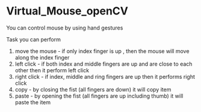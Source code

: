 # Virtual_Mouse_openCV
You can control mouse by using hand gestures

Task you can perform 
1. move the mouse  - if only index finger is up , then the mouse will move along the index finger
2. left click - if both index and middle fingers are up and are close to each other then it perform left click
3. right click - if index, middle and ring fingers are up then it performs right click
4. copy - by closing the fist (all fingers are down) it will copy item
5. paste - by opening the fist (all fingers are up including thumb) it will paste the item
